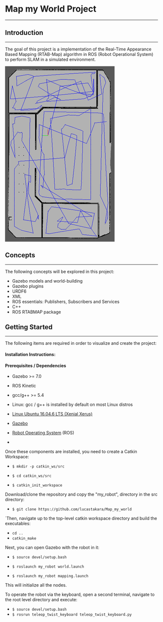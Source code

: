 # Map my World Project
---

## Introduction
-----

The goal of this project is a implementation of the Real-Time Appearance Based Mapping (RTAB-Map) algorithm in ROS (Robot Operational System) to perform SLAM in a simulated environment.
 
![Gazebo](https://github.com/lucastakara/Map_my_world/blob/master/src/images/graph.png?raw=true)

## Concepts
---
The following concepts will be explored in this project:
- Gazebo models and world-building 
- Gazebo plugins
- URDF6
- XML
- ROS essentials: Publishers, Subscribers and Services
- C++
- ROS RTABMAP package

## Getting Started
----
The following items are required in order to visualize and create the project:
 
#### Installation Instructions:

#### Prerequisites / Dependencies 

- Gazebo >= 7.0

- ROS Kinetic

- gcc/g++ >= 5.4

- Linux: gcc / g++ is installed by default on most Linux distros

- [Linux Ubuntu 16.04.6 LTS (Xenial Xerus)](http://releases.ubuntu.com/16.04/)
- [Gazebo](http://gazebosim.org/tutorials?tut=install_ubuntu&cat=install) 
- [Robot Operating System](http://wiki.ros.org/kinetic/Installation/Ubuntu) (ROS)
-

Once these components are installed, you need to create a Catkin Workspace:


- `$ mkdir -p catkin_ws/src`

- `$ cd catkin_ws/src`

- `$ catkin_init_workspace`

Download/clone the repository and copy the "my_robot", directory in the src directory:

- `$ git clone https://github.com/lucastakara/Map_my_world`


`Then, navigate up to the top-level catkin workspace directory and build the executables:

- `cd ..`
- `catkin_make` 

Next, you can open Gazebo with the robot in it:

- `$ source devel/setup.bash`

- `$ roslaunch my_robot world.launch`

- `$ roslaunch my_robot mapping.launch`

This will initialize all the nodes. 

To operate the robot via the keyboard, open a second terminal, navigate to the root level directory and execute:

- `$ source devel/setup.bash`
- `$ rosrun teleop_twist_keyboard teleop_twist_keyboard.py`


